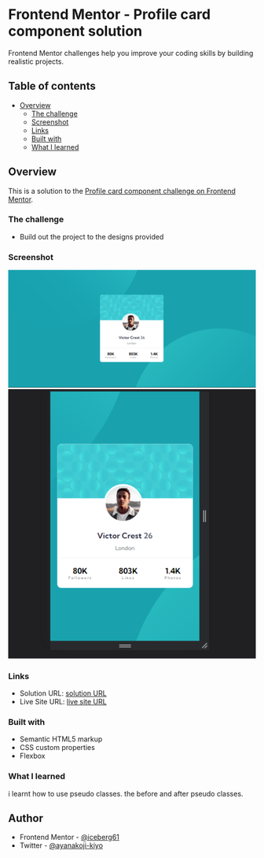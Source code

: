 # Frontend Mentor - Profile card component solution

 Frontend Mentor challenges help you improve your coding skills by building realistic projects. 

## Table of contents

- [Overview](#overview)
  - [The challenge](#the-challenge)
  - [Screenshot](#screenshot)
  - [Links](#links)
  - [Built with](#built-with)
  - [What I learned](#what-i-learned)
## Overview
This is a solution to the [Profile card component challenge on Frontend Mentor](https://www.frontendmentor.io/challenges/profile-card-component-cfArpWshJ).

### The challenge

- Build out the project to the designs provided

### Screenshot

![](./screenshot/Screenshot_20230327_062412.png)
![](./screenshot/Screenshot_20230327_062438.png)


### Links

- Solution URL: [ solution URL ](https://www.frontendmentor.io/solutions/profilecardcomponent-RhFcwdZLk_)
- Live Site URL: [ live site URL ]( https://iceberg61.github.io/Profile-card-component/)


### Built with

- Semantic HTML5 markup
- CSS custom properties
- Flexbox

### What I learned
i learnt how to use pseudo classes.
the before and after pseudo classes.


## Author

- Frontend Mentor - [@iceberg61](https://www.frontendmentor.io/profile/iceberg61)
- Twitter - [@ayanakoji-kiyo](https://www.twitter.com/ayanakoji-kiyo)
